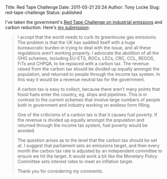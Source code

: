 Title: Red Tape Challenge
Date: 2011-05-21 20:24
Author: Tony Locke
Slug: red-tape-challenge
Status: published

I've taken the government's [Red Tape Challenge on industrial emissions](http://www.redtapechallenge.cabinetoffice.gov.uk/environment/industrial-emissions-and-carbon-reductions/) and carbon reduction. Here's [my submission](http://www.redtapechallenge.cabinetoffice.gov.uk/environment/industrial-emissions-and-carbon-reductions/comment-page-4/#comment-18357):  

> I accept that the world needs to curb its greenhouse gas emissions. The problem is that the UK has saddled itself with a huge bureaucratic burden in trying to deal with the issue, and all these regulations aren’t working properly. I advocate the abolition of all the GHG schemes, including EU-ETS, ROCs, LECs, CRC, CCL, REGOS, FiTs and CHPQA, to be replaced with a carbon tax. The revenue raised from the carbon tax should be divided up equally amongst the population, and returned to people through the income tax system. In this way it would be a revenue neutral tax for the government.  
>   
> A carbon tax is easy to collect, because there aren’t many points that fossil fuels enter the country, eg. ships and pipelines. This is in contrast to the current schemes that involve large numbers of people both in government and industry working on endless form filling.  
>   
> One of the criticisms of a carbon tax is that it causes fuel poverty. If the revenue is divided up equally amongst the population and returned through the income tax system, fuel poverty would be avoided.  
>   
> The question arises as to the level that the carbon tax should be set at. I suggest that parliament sets an emissions target, and then every month the carbon tax rate is adjusted by an independent committee to ensure we hit the target. It would work a bit like the Monetary Policy Committee sets interest rates to meet an inflation target.  
>   
> Thank you for considering my comments.  
